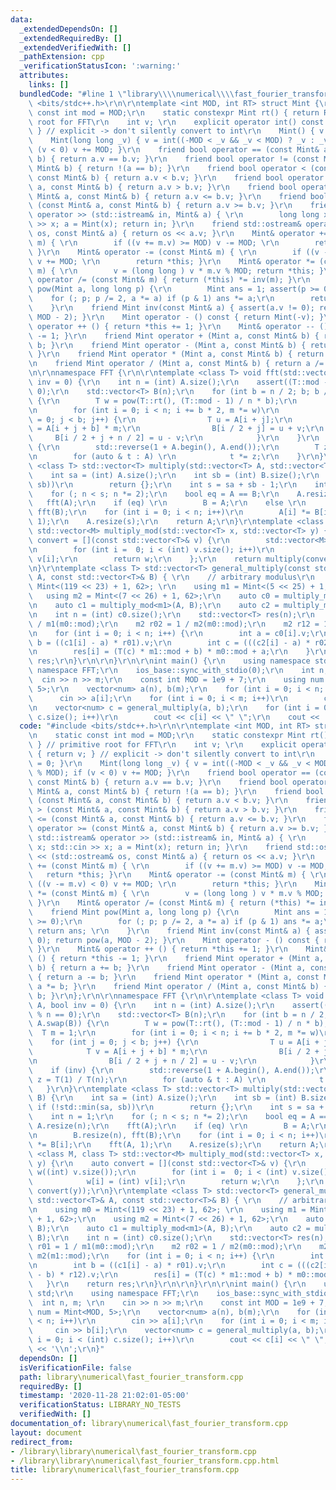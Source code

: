 ```yaml
---
data:
  _extendedDependsOn: []
  _extendedRequiredBy: []
  _extendedVerifiedWith: []
  _pathExtension: cpp
  _verificationStatusIcon: ':warning:'
  attributes:
    links: []
  bundledCode: "#line 1 \"library\\\\numerical\\\\fast_fourier_transform.cpp\"\n#include\
    \ <bits/stdc++.h>\r\n\r\ntemplate <int MOD, int RT> struct Mint {\r\n    static\
    \ const int mod = MOD;\r\n    static constexpr Mint rt() { return RT; } // primitive\
    \ root for FFT\r\n    int v; \r\n    explicit operator int() const { return v;\
    \ } // explicit -> don't silently convert to int\r\n    Mint() { v = 0; }\r\n\
    \    Mint(long long _v) { v = int((-MOD < _v && _v < MOD) ? _v : _v % MOD); if\
    \ (v < 0) v += MOD; }\r\n    friend bool operator == (const Mint& a, const Mint&\
    \ b) { return a.v == b.v; }\r\n    friend bool operator != (const Mint& a, const\
    \ Mint& b) { return !(a == b); }\r\n    friend bool operator < (const Mint& a,\
    \ const Mint& b) { return a.v < b.v; }\r\n    friend bool operator > (const Mint&\
    \ a, const Mint& b) { return a.v > b.v; }\r\n    friend bool operator <= (const\
    \ Mint& a, const Mint& b) { return a.v <= b.v; }\r\n    friend bool operator >=\
    \ (const Mint& a, const Mint& b) { return a.v >= b.v; }\r\n    friend std::istream&\
    \ operator >> (std::istream& in, Mint& a) { \r\n        long long x; std::cin\
    \ >> x; a = Mint(x); return in; }\r\n    friend std::ostream& operator << (std::ostream&\
    \ os, const Mint& a) { return os << a.v; }\r\n    Mint& operator += (const Mint&\
    \ m) { \r\n        if ((v += m.v) >= MOD) v -= MOD; \r\n        return *this;\
    \ }\r\n    Mint& operator -= (const Mint& m) { \r\n        if ((v -= m.v) < 0)\
    \ v += MOD; \r\n        return *this; }\r\n    Mint& operator *= (const Mint&\
    \ m) { \r\n        v = (long long ) v * m.v % MOD; return *this; }\r\n    Mint&\
    \ operator /= (const Mint& m) { return (*this) *= inv(m); }\r\n    friend Mint\
    \ pow(Mint a, long long p) {\r\n        Mint ans = 1; assert(p >= 0);\r\n    \
    \    for (; p; p /= 2, a *= a) if (p & 1) ans *= a;\r\n        return ans; \r\n\
    \    }\r\n    friend Mint inv(const Mint& a) { assert(a.v != 0); return pow(a,\
    \ MOD - 2); }\r\n    Mint operator - () const { return Mint(-v); }\r\n    Mint&\
    \ operator ++ () { return *this += 1; }\r\n    Mint& operator -- () { return *this\
    \ -= 1; }\r\n    friend Mint operator + (Mint a, const Mint& b) { return a +=\
    \ b; }\r\n    friend Mint operator - (Mint a, const Mint& b) { return a -= b;\
    \ }\r\n    friend Mint operator * (Mint a, const Mint& b) { return a *= b; }\r\
    \n    friend Mint operator / (Mint a, const Mint& b) { return a /= b; }\r\n};\r\
    \n\r\nnamespace FFT {\r\n\r\ntemplate <class T> void fft(std::vector<T>& A, bool\
    \ inv = 0) {\r\n    int n = (int) A.size();\r\n    assert((T::mod - 1) % n ==\
    \ 0);\r\n    std::vector<T> B(n);\r\n    for (int b = n / 2; b; b /= 2, A.swap(B))\
    \ {\r\n        T w = pow(T::rt(), (T::mod - 1) / n * b);\r\n        T m = 1;\r\
    \n        for (int i = 0; i < n; i += b * 2, m *= w)\r\n            for (int j\
    \ = 0; j < b; j++) {\r\n                T u = A[i + j];\r\n                T v\
    \ = A[i + j + b] * m;\r\n                B[i / 2 + j] = u + v;\r\n           \
    \     B[i / 2 + j + n / 2] = u - v;\r\n            }\r\n    }\r\n    if (inv)\
    \ {\r\n        std::reverse(1 + A.begin(), A.end());\r\n        T z = T(1) / T(n);\r\
    \n        for (auto & t : A) \r\n            t *= z;\r\n    }\r\n}\r\ntemplate\
    \ <class T> std::vector<T> multiply(std::vector<T> A, std::vector<T> B) {\r\n\
    \    int sa = (int) A.size();\r\n    int sb = (int) B.size();\r\n    if (!std::min(sa,\
    \ sb))\r\n        return {};\r\n    int s = sa + sb - 1;\r\n    int n = 1;\r\n\
    \    for (; n < s; n *= 2);\r\n    bool eq = A == B;\r\n    A.resize(n);\r\n \
    \   fft(A);\r\n    if (eq) \r\n        B = A;\r\n    else \r\n        B.resize(n),\
    \ fft(B);\r\n    for (int i = 0; i < n; i++)\r\n        A[i] *= B[i];\r\n    fft(A,\
    \ 1);\r\n    A.resize(s);\r\n    return A;\r\n}\r\ntemplate <class M, class T>\
    \ std::vector<M> multiply_mod(std::vector<T> x, std::vector<T> y) {\r\n    auto\
    \ convert = [](const std::vector<T>& v) {\r\n        std::vector<M> w((int) v.size());\r\
    \n        for (int i =  0; i < (int) v.size(); i++)\r\n            w[i] = (int)\
    \ v[i];\r\n        return w;\r\n    };\r\n    return multiply(convert(x), convert(y));\r\
    \n}\r\ntemplate <class T> std::vector<T> general_multiply(const std::vector<T>&\
    \ A, const std::vector<T>& B) { \r\n    // arbitrary modulus\r\n    using m0 =\
    \ Mint<(119 << 23) + 1, 62>; \r\n    using m1 = Mint<(5 << 25) + 1, 62>;\r\n \
    \   using m2 = Mint<(7 << 26) + 1, 62>;\r\n    auto c0 = multiply_mod<m0>(A, B);\r\
    \n    auto c1 = multiply_mod<m1>(A, B);\r\n    auto c2 = multiply_mod<m2>(A, B);\r\
    \n    int n = (int) c0.size();\r\n    std::vector<T> res(n);\r\n    m1 r01 = 1\
    \ / m1(m0::mod);\r\n    m2 r02 = 1 / m2(m0::mod);\r\n    m2 r12 = 1 / m2(m1::mod);\r\
    \n    for (int i = 0; i < n; i++) {\r\n        int a = c0[i].v;\r\n        int\
    \ b = ((c1[i] - a) * r01).v;\r\n        int c = (((c2[i] - a) * r02 - b) * r12).v;\r\
    \n        res[i] = (T(c) * m1::mod + b) * m0::mod + a;\r\n    }\r\n    return\
    \ res;\r\n}\r\n\r\n}\r\n\r\nint main() {\r\n    using namespace std;\r\n    using\
    \ namespace FFT;\r\n    ios_base::sync_with_stdio(0);\r\n    int n, m; \r\n  \
    \  cin >> n >> m;\r\n    const int MOD = 1e9 + 7;\r\n    using num = Mint<MOD,\
    \ 5>;\r\n    vector<num> a(n), b(m);\r\n    for (int i = 0; i < n; i++)\r\n  \
    \      cin >> a[i];\r\n    for (int i = 0; i < m; i++)\r\n        cin >> b[i];\r\
    \n    vector<num> c = general_multiply(a, b);\r\n    for (int i = 0; i < (int)\
    \ c.size(); i++)\r\n        cout << c[i] << \" \";\r\n    cout << '\\n';\r\n}\n"
  code: "#include <bits/stdc++.h>\r\n\r\ntemplate <int MOD, int RT> struct Mint {\r\
    \n    static const int mod = MOD;\r\n    static constexpr Mint rt() { return RT;\
    \ } // primitive root for FFT\r\n    int v; \r\n    explicit operator int() const\
    \ { return v; } // explicit -> don't silently convert to int\r\n    Mint() { v\
    \ = 0; }\r\n    Mint(long long _v) { v = int((-MOD < _v && _v < MOD) ? _v : _v\
    \ % MOD); if (v < 0) v += MOD; }\r\n    friend bool operator == (const Mint& a,\
    \ const Mint& b) { return a.v == b.v; }\r\n    friend bool operator != (const\
    \ Mint& a, const Mint& b) { return !(a == b); }\r\n    friend bool operator <\
    \ (const Mint& a, const Mint& b) { return a.v < b.v; }\r\n    friend bool operator\
    \ > (const Mint& a, const Mint& b) { return a.v > b.v; }\r\n    friend bool operator\
    \ <= (const Mint& a, const Mint& b) { return a.v <= b.v; }\r\n    friend bool\
    \ operator >= (const Mint& a, const Mint& b) { return a.v >= b.v; }\r\n    friend\
    \ std::istream& operator >> (std::istream& in, Mint& a) { \r\n        long long\
    \ x; std::cin >> x; a = Mint(x); return in; }\r\n    friend std::ostream& operator\
    \ << (std::ostream& os, const Mint& a) { return os << a.v; }\r\n    Mint& operator\
    \ += (const Mint& m) { \r\n        if ((v += m.v) >= MOD) v -= MOD; \r\n     \
    \   return *this; }\r\n    Mint& operator -= (const Mint& m) { \r\n        if\
    \ ((v -= m.v) < 0) v += MOD; \r\n        return *this; }\r\n    Mint& operator\
    \ *= (const Mint& m) { \r\n        v = (long long ) v * m.v % MOD; return *this;\
    \ }\r\n    Mint& operator /= (const Mint& m) { return (*this) *= inv(m); }\r\n\
    \    friend Mint pow(Mint a, long long p) {\r\n        Mint ans = 1; assert(p\
    \ >= 0);\r\n        for (; p; p /= 2, a *= a) if (p & 1) ans *= a;\r\n       \
    \ return ans; \r\n    }\r\n    friend Mint inv(const Mint& a) { assert(a.v !=\
    \ 0); return pow(a, MOD - 2); }\r\n    Mint operator - () const { return Mint(-v);\
    \ }\r\n    Mint& operator ++ () { return *this += 1; }\r\n    Mint& operator --\
    \ () { return *this -= 1; }\r\n    friend Mint operator + (Mint a, const Mint&\
    \ b) { return a += b; }\r\n    friend Mint operator - (Mint a, const Mint& b)\
    \ { return a -= b; }\r\n    friend Mint operator * (Mint a, const Mint& b) { return\
    \ a *= b; }\r\n    friend Mint operator / (Mint a, const Mint& b) { return a /=\
    \ b; }\r\n};\r\n\r\nnamespace FFT {\r\n\r\ntemplate <class T> void fft(std::vector<T>&\
    \ A, bool inv = 0) {\r\n    int n = (int) A.size();\r\n    assert((T::mod - 1)\
    \ % n == 0);\r\n    std::vector<T> B(n);\r\n    for (int b = n / 2; b; b /= 2,\
    \ A.swap(B)) {\r\n        T w = pow(T::rt(), (T::mod - 1) / n * b);\r\n      \
    \  T m = 1;\r\n        for (int i = 0; i < n; i += b * 2, m *= w)\r\n        \
    \    for (int j = 0; j < b; j++) {\r\n                T u = A[i + j];\r\n    \
    \            T v = A[i + j + b] * m;\r\n                B[i / 2 + j] = u + v;\r\
    \n                B[i / 2 + j + n / 2] = u - v;\r\n            }\r\n    }\r\n\
    \    if (inv) {\r\n        std::reverse(1 + A.begin(), A.end());\r\n        T\
    \ z = T(1) / T(n);\r\n        for (auto & t : A) \r\n            t *= z;\r\n \
    \   }\r\n}\r\ntemplate <class T> std::vector<T> multiply(std::vector<T> A, std::vector<T>\
    \ B) {\r\n    int sa = (int) A.size();\r\n    int sb = (int) B.size();\r\n   \
    \ if (!std::min(sa, sb))\r\n        return {};\r\n    int s = sa + sb - 1;\r\n\
    \    int n = 1;\r\n    for (; n < s; n *= 2);\r\n    bool eq = A == B;\r\n   \
    \ A.resize(n);\r\n    fft(A);\r\n    if (eq) \r\n        B = A;\r\n    else \r\
    \n        B.resize(n), fft(B);\r\n    for (int i = 0; i < n; i++)\r\n        A[i]\
    \ *= B[i];\r\n    fft(A, 1);\r\n    A.resize(s);\r\n    return A;\r\n}\r\ntemplate\
    \ <class M, class T> std::vector<M> multiply_mod(std::vector<T> x, std::vector<T>\
    \ y) {\r\n    auto convert = [](const std::vector<T>& v) {\r\n        std::vector<M>\
    \ w((int) v.size());\r\n        for (int i =  0; i < (int) v.size(); i++)\r\n\
    \            w[i] = (int) v[i];\r\n        return w;\r\n    };\r\n    return multiply(convert(x),\
    \ convert(y));\r\n}\r\ntemplate <class T> std::vector<T> general_multiply(const\
    \ std::vector<T>& A, const std::vector<T>& B) { \r\n    // arbitrary modulus\r\
    \n    using m0 = Mint<(119 << 23) + 1, 62>; \r\n    using m1 = Mint<(5 << 25)\
    \ + 1, 62>;\r\n    using m2 = Mint<(7 << 26) + 1, 62>;\r\n    auto c0 = multiply_mod<m0>(A,\
    \ B);\r\n    auto c1 = multiply_mod<m1>(A, B);\r\n    auto c2 = multiply_mod<m2>(A,\
    \ B);\r\n    int n = (int) c0.size();\r\n    std::vector<T> res(n);\r\n    m1\
    \ r01 = 1 / m1(m0::mod);\r\n    m2 r02 = 1 / m2(m0::mod);\r\n    m2 r12 = 1 /\
    \ m2(m1::mod);\r\n    for (int i = 0; i < n; i++) {\r\n        int a = c0[i].v;\r\
    \n        int b = ((c1[i] - a) * r01).v;\r\n        int c = (((c2[i] - a) * r02\
    \ - b) * r12).v;\r\n        res[i] = (T(c) * m1::mod + b) * m0::mod + a;\r\n \
    \   }\r\n    return res;\r\n}\r\n\r\n}\r\n\r\nint main() {\r\n    using namespace\
    \ std;\r\n    using namespace FFT;\r\n    ios_base::sync_with_stdio(0);\r\n  \
    \  int n, m; \r\n    cin >> n >> m;\r\n    const int MOD = 1e9 + 7;\r\n    using\
    \ num = Mint<MOD, 5>;\r\n    vector<num> a(n), b(m);\r\n    for (int i = 0; i\
    \ < n; i++)\r\n        cin >> a[i];\r\n    for (int i = 0; i < m; i++)\r\n   \
    \     cin >> b[i];\r\n    vector<num> c = general_multiply(a, b);\r\n    for (int\
    \ i = 0; i < (int) c.size(); i++)\r\n        cout << c[i] << \" \";\r\n    cout\
    \ << '\\n';\r\n}"
  dependsOn: []
  isVerificationFile: false
  path: library\numerical\fast_fourier_transform.cpp
  requiredBy: []
  timestamp: '2020-11-28 21:02:01-05:00'
  verificationStatus: LIBRARY_NO_TESTS
  verifiedWith: []
documentation_of: library\numerical\fast_fourier_transform.cpp
layout: document
redirect_from:
- /library\library\numerical\fast_fourier_transform.cpp
- /library\library\numerical\fast_fourier_transform.cpp.html
title: library\numerical\fast_fourier_transform.cpp
---
```

